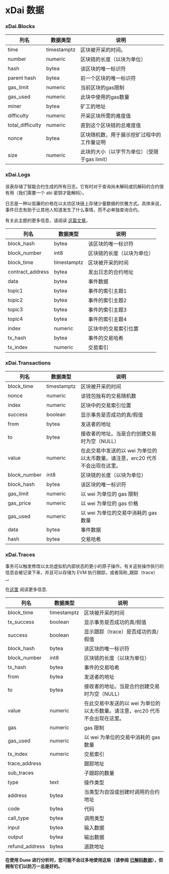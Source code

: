 # xDai 数据

### xDai.Blocks

| **列名**   | **数据类型** | **说明**                                                        |
| ----------------- | ------------ | ---------------------------------------------------------------------- |
| time              | timestamptz  | 区块被开采的时间。                                   |
| number            | numeric      | 区块链的长度（以块为单位）                                 |
| hash              | bytea        | 该区块的唯一标识符                                     |
| parent hash       | bytea        | 前一个区块的唯一标识符                              |
| gas\_limit        | numeric      | 当前区块的gas限制                                     |
| gas\_used         | numeric      | 此块中使用的gas数量                                             |
| miner             | bytea        | 矿工的地址                                               |
| difficulty        | numeric      | 开采区块所需的难度值                                  |
| total\_difficulty | numeric      | 直到这个区块链的总难度值                         |
| nonce             | bytea        | 区块随机数，用于展示挖矿过程中的工作量证明 |
| size              | numeric      | 此块的大小（以字节为单位）（受限于gas limit）                     |

###

### xDai.Logs

该表存储了智能合约生成的所有日志。它有时对于查询尚未解码或抗解码的合约很有用（我们需要一个 abi 密钥才能解码）。

日志是一种以低廉的价格在以太坊区块链上存储少量数据的优雅方式。具体来说，事件日志有助于让其他人知道发生了什么事情，而不必单独查询合约。

有关此主题的更多信息，请阅读 [这篇文章](https://medium.com/mycrypto/understanding-event-logs-on-the-ethereum-blockchain-f4ae7ba50378)。

| **列名**   | **数据类型** | **说明**                                  |
| ----------------- | ------------ | ------------------------------------------------ |
| block\_hash       | bytea        | 该区块的唯一标识符              |
| block\_number     | int8         | 区块链的长度（以块为单位）           |
| block\_time       | timestamptz  | 区块被开采的时间                |
| contract\_address | bytea        | 发出日志的合约地址 |
| data              | bytea        | 事件数据                                      |
| topic1            | bytea        | 事件的索引主题1                     |
| topic2            | bytea        | 事件的索引主题2                     |
| topic3            | bytea        | 事件的索引主题3                     |
| topic4            | bytea        | 事件的索引主题4                     |
| index             | numeric      | 区块中的交易索引位置     |
| tx\_hash          | bytea        | 事件的交易哈希                |
| tx\_index         | numeric      | 交易索引                     |

### xDai.Transactions

| **列名** | **数据类型** | **说明**                                                                                  |
| --------------- | ------------ | ------------------------------------------------------------------------------------------------ |
| block\_time     | timestamptz  | 区块被开采的时间                                                                |
| nonce           | numeric      | 该钱包独有的交易随机数                                                    |
| index           | numeric      | 区块中的交易索引位置                                                     |
| success         | boolean      | 显示事务是否成功的真/假值                                       |
| from            | bytea        | 发送者的地址                                                                            |
| to              | bytea        | 接收者的地址。当是合约创建交易时为空（NULL）                           |
| value           | numeric      | 在此交易中发送的以 wei 为单位的以太币数量。请注意，erc20 代币不会出现在这里。|
| block\_number   | int8         | 区块链的长度（以块为单位）                                                          |
| block\_hash     | bytea        | 该区块的唯一标识符                                                               |
| gas\_limit      | numeric      | 以 wei 为单位的 gas 限制                                                                            |
| gas\_price      | numeric      | 以 wei 为单位的 gas 价格                                                                             |
| gas\_used       | numeric      | 以 wei 为单位的交易中消耗的 gas 数量                                                     |
| data            | bytea        | 事件数据                                                                                      |
| hash            | bytea        | 交易哈希                                                                     |

### xDai.Traces

事务可以触发修改以太坊虚拟机内部状态的更小的原子操作。有关这些操作执行的信息会被记录下来，并且可以存储为 EVM 执行跟踪，或者简称_跟踪（trace）_。

在[这里](https://medium.com/chainalysis/ethereum-traces-not-transactions-3f0533d26aa) 阅读更多信息.

| **列名** | **数据类型** | **说明**                                                                                  |
| --------------- | ------------ | ------------------------------------------------------------------------------------------------ |
| block\_time     | timestamptz  | 区块被开采的时间                                                                |
| tx\_success     | boolean      | 显示事务是否成功的真/假值                                      |
| success         | boolean      | 显示跟踪（trace）是否成功的真/假值                                      |
| block\_hash     | bytea        | 该区块的唯一标识符                                                               |
| block\_number   | int8         | 区块链的长度（以块为单位）                                                           |
| tx\_hash        | bytea        | 事件的交易哈希                                                               |
| from            | bytea        | 发送者的地址                                                                            |
| to              | bytea        | 接收者的地址。当是合约创建交易时为空（NULL）                           |
| value           | numeric      | 在此交易中发送的以 wei 为单位的以太币数量。请注意，erc20 代币不会出现在这里。|
| gas             | numeric      | gas 限制                                                                                  |
| gas\_used       | numeric      | 以 wei 为单位的交易中消耗的 gas 数量                                                       |
| tx\_index       | numeric      | 交易索引                                                                     |
| trace\_address  |              | 跟踪地址                                                                                      |
| sub\_traces     |              | 子跟踪的数量                                                                                        |
| type            | text         | 操作类型                                                                                   |
| address         | bytea        | 当类型为自毁或创建时调用的合约地址                                  |
| code            | bytea        | 代码                                                                                           |
| call\_type      | bytea        | 调用类型                                                                             |
| input           | bytea        | 输入数据                                                                                         |
| output          | bytea        | 输出数据                                                                                         |
| refund\_address | bytea        | 退款地址                                                                                          |

**在使用 Dune 进行分析时，您可能不会过多地使用这些（请参阅** [**已解码数据**](../decoded-data.md)**），但拥有它们以防万一总是好的。**
